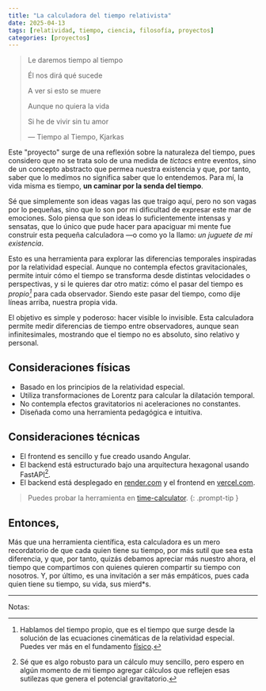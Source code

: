```yaml
---
title: "La calculadora del tiempo relativista"
date: 2025-04-13
tags: [relatividad, tiempo, ciencia, filosofía, proyectos]
categories: [proyectos]
---
```

> Le daremos tiempo al tiempo
>
> Él nos dirá qué sucede
>
> A ver si esto se muere
>
> Aunque no quiera la vida 
>
> Si he de vivir sin tu amor
>
> —  Tiempo al Tiempo, Kjarkas


Este "proyecto" surge de una reflexión sobre la naturaleza del tiempo, pues considero que no se trata solo de una medida de *tictacs* entre eventos, sino de un concepto abstracto que permea nuestra existencia y que, por tanto, saber que lo medimos no significa saber que lo entendemos. Para mí, la vida misma es tiempo, **un caminar por la senda del tiempo**. 

Sé que simplemente son ideas vagas las que traigo aquí, pero no son vagas por lo pequeñas, sino que lo son por mi dificultad de expresar este mar de emociones. Solo piensa que son ideas lo suficientemente intensas y sensatas, que lo único que pude hacer para apaciguar mi mente fue construir esta pequeña calculadora —o como yo la llamo: *un juguete de mi existencia*.

Esto es una herramienta para explorar las diferencias temporales inspiradas por la relatividad especial. Aunque no contempla efectos gravitacionales, permite intuir cómo el tiempo se transforma desde distintas velocidades o perspectivas, y si le quieres dar otro matiz: cómo el pasar del tiempo es *propio[^1]* para cada observador. Siendo este pasar del tiempo, como dije líneas arriba, nuestra propia vida.

El objetivo es simple y poderoso: hacer visible lo invisible. Esta calculadora permite medir diferencias de tiempo entre observadores, aunque sean infinitesimales, mostrando que el tiempo no es absoluto, sino relativo y personal.

## Consideraciones físicas

- Basado en los principios de la relatividad especial.
- Utiliza transformaciones de Lorentz para calcular la dilatación temporal.
- No contempla efectos gravitatorios ni aceleraciones no constantes.
- Diseñada como una herramienta pedagógica e intuitiva.

## Consideraciones técnicas

- El frontend es sencillo y fue creado usando Angular.
- El backend está estructurado bajo una arquitectura hexagonal usando FastAPI[^2].
- El backend está desplegado en [render.com](https://render.com) y el frontend en [vercel.com](https://vercel.com).

>Puedes probar la herramienta en [time-calculator](https://time.gaugelife.co).
{: .prompt-tip }


## Entonces,

Más que una herramienta científica, esta calculadora es un mero recordatorio de que cada quien tiene su tiempo, por más sutil que sea esta diferencia, y que, por tanto, quizás debamos apreciar más nuestro ahora, el tiempo que compartimos con quienes quieren compartir su tiempo con nosotros. Y, por último, es una invitación a ser más empáticos, pues cada quien tiene su tiempo, su vida, sus mierd*s.

---

Notas:

[^1]: Hablamos del tiempo propio, que es el tiempo que surge desde la solución de las ecuaciones cinemáticas de la relatividad especial. Puedes ver más en el fundamento [físico]({{site.baseurl}}/gauge-implications/time-calculator).

[^2]: Sé que es algo robusto para un cálculo muy sencillo, pero espero en algún momento de mi tiempo agregar cálculos que reflejen esas sutilezas que genera el potencial gravitatorio.
